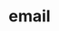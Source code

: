 <!-- generated by markdown-notes-tree -->

# email

<!-- optional markdown-notes-tree directory description starts here -->

<!-- optional markdown-notes-tree directory description ends here -->


